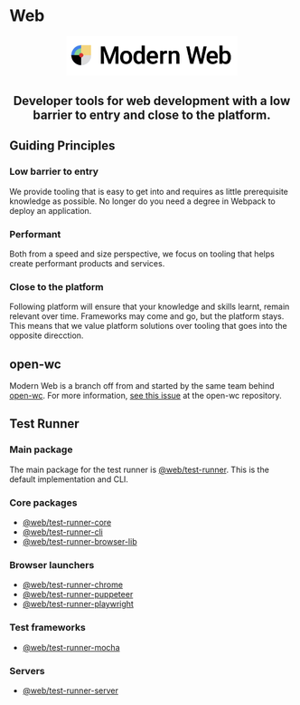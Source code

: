 # Web

<p align="center"><img src="./assets/logo.png" width="60%"/></p>

<h2 align="center">Developer tools for web development with a low barrier to entry and close to the platform.</h2>

## Guiding Principles

### Low barrier to entry

We provide tooling that is easy to get into and requires as little prerequisite knowledge as possible. No longer do you need a degree in Webpack to deploy an application.

### Performant

Both from a speed and size perspective, we focus on tooling that helps create performant products and services.

### Close to the platform

Following platform will ensure that your knowledge and skills learnt, remain relevant over time. Frameworks may come and go, but the platform stays.
This means that we value platform solutions over tooling that goes into the opposite direcction.

## open-wc

Modern Web is a branch off from and started by the same team behind [open-wc](https://github.com/open-wc/open-wc/). For more information, [see this issue](https://github.com/open-wc/open-wc/issues/1681) at the open-wc repository.

## Test Runner

### Main package

The main package for the test runner is [@web/test-runner](https://github.com/modernweb-dev/web/tree/master/packages/test-runner). This is the default implementation and CLI.

### Core packages

- [@web/test-runner-core](https://github.com/modernweb-dev/web/tree/master/packages/test-runner-core)
- [@web/test-runner-cli](https://github.com/modernweb-dev/web/tree/master/packages/test-runner-cli)
- [@web/test-runner-browser-lib](https://github.com/modernweb-dev/web/tree/master/packages/test-runner-browser-lib)

### Browser launchers

- [@web/test-runner-chrome](https://github.com/modernweb-dev/web/tree/master/packages/test-runner-chrome)
- [@web/test-runner-puppeteer](https://github.com/modernweb-dev/web/tree/master/packages/test-runner-puppeteer)
- [@web/test-runner-playwright](https://github.com/modernweb-dev/web/tree/master/packages/test-runner-playwright)

### Test frameworks

- [@web/test-runner-mocha](https://github.com/modernweb-dev/web/tree/master/packages/test-runner-mocha)

### Servers

- [@web/test-runner-server](https://github.com/modernweb-dev/web/tree/master/packages/test-runner-server)
